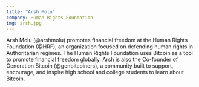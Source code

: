```yaml
---
title: "Arsh Molu"
company: Human Rights Foundation
img: arsh.jpg
---
```


Arsh Molu (@arshmolu) promotes financial freedom at the Human Rights Foundation (@HRF), an organization focused on defending human rights in Authoritarian regimes. The Human Rights Foundation uses Bitcoin as a tool to promote financial freedom globally. Arsh is also the Co-founder of Generation Bitcoin (@genbitcoiners), a community built to support, encourage, and inspire high school and college students to learn about Bitcoin.